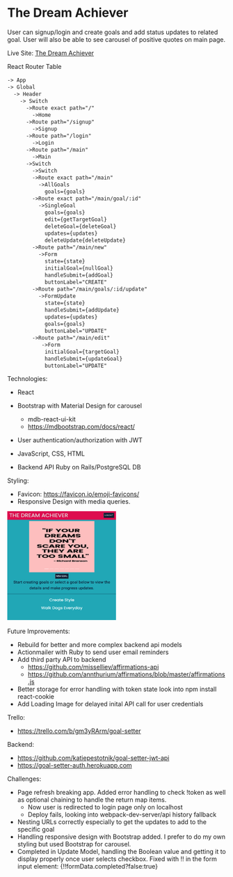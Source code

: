 # The Dream Achiever

User can signup/login and create goals and add status updates to related goal.
User will also be able to see carousel of positive quotes on main page.

Live Site:
<a href="https://the-dream-achiever.netlify.app/">The Dream Achiever</a>

React Router Table 

    -> App
    -> Global
      -> Header
        -> Switch
          ->Route exact path="/"
            ->Home
          ->Route path="/signup"
            ->Signup
          ->Route path="/login"
            ->Login
          ->Route path="/main"
            ->Main
          ->Switch
            ->Switch
            ->Route exact path="/main"
              ->AllGoals
                goals={goals}
            ->Route exact path="/main/goal/:id"
              ->SingleGoal
                goals={goals}
                edit={getTargetGoal}
                deleteGoal={deleteGoal}
                updates={updates}
                deleteUpdate{deleteUpdate}
            ->Route path="/main/new"
              ->Form
                state={state}
                initialGoal={nullGoal}
                handleSubmit={addGoal}
                buttonLabel="CREATE"
            ->Route path="/main/goals/:id/update"
              ->FormUpdate
                state={state}
                handleSubmit={addUpdate}
                updates={updates}
                goals={goals}
                buttonLabel="UPDATE"
            ->Route path="/main/edit"
               ->Form
                initialGoal={targetGoal}
                handleSubmit={updateGoal}
                buttonLabel="UPDATE"
Technologies:
- React

- Bootstrap with Material Design for carousel
  - mdb-react-ui-kit
  - https://mdbootstrap.com/docs/react/

- User authentication/authorization with JWT

- JavaScript, CSS, HTML

- Backend API Ruby on Rails/PostgreSQL DB

Styling:
- Favicon: https://favicon.io/emoji-favicons/
- Responsive Design with media queries.


<img src="dream-achiever.png" alt="main page" width="250" height="250">


Future Improvements:
- Rebuild for better and more complex backend api models
- Actionmailer with Ruby to send user email reminders
- Add third party API to backend
  - https://github.com/misselliev/affirmations-api
  - https://github.com/annthurium/affirmations/blob/master/affirmations.js
- Better storage for error handling with token state look into npm install react-cookie
- Add Loading Image for delayed inital API call for user credentials

Trello:
- https://trello.com/b/gm3yRArm/goal-setter

Backend: 
- https://github.com/katiepestotnik/goal-setter-jwt-api
- https://goal-setter-auth.herokuapp.com

Challenges:
- Page refresh breaking app. Added error handling to check !token as well as optional chaining to handle the return map items.
  - Now user is redirected to login page only on localhost
  - Deploy fails, looking into webpack-dev-server/api history fallback
- Nesting URLs correctly especially to get the updates to add to the specific goal
- Handling responsive design with Bootstrap added. I prefer to do my own styling but used Bootstrap for carousel.
- Completed in Update Model, handling the Boolean value and getting it to display properly once user selects checkbox. Fixed with !! in the form input element: {!!formData.completed?false:true}